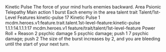 <ability>
  <name>Kinetic Pulse</name>
  <flavor>The force of your mind hurls enemies backward.</flavor>
  <keywords>
    <keyword>Area</keyword>
    <keyword>Psionic</keyword>
    <keyword>Telepathy</keyword>
  </keywords>
  <type>Main action</type>
  <distance>1 burst</distance>
  <target>Each enemy in the area</target>
  <metadata>
    <class>talent</class>
    <feature_type>trait</feature_type>
    <file_dpath>Talent/1st-Level Features</file_dpath>
    <item_id>kinetic-pulse</item_id>
    <item_index>17</item_index>
    <item_name>Kinetic Pulse</item_name>
    <level>1</level>
    <scc>mcdm.heroes.v1:feature.trait.talent.1st-level-feature:kinetic-pulse</scc>
    <scdc>1.1.1:14.1.1.1:17</scdc>
    <source>mcdm.heroes.v1</source>
    <type>feature/trait/talent/1st-level-feature</type>
  </metadata>
  <effects>
    <effect type="roll">
      <roll>Power Roll + Reason</roll>
      <t1>2 psychic damage</t1>
      <t2>5 psychic damage; push 1</t2>
      <t3>7 psychic damage; push 2</t3>
    </effect>
    <effect type="mundane" name="Strained">The size of the burst increases by 2, and you are bleeding until the start of your next turn.</effect>
  </effects>
</ability>
